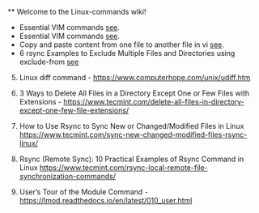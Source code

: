 ** Welcome to the Linux-commands wiki!

-  Essential VIM commands [see](http://vim.wikia.com/wiki/Moving_around).
-  Essential VIM commands [see](https://www.catswhocode.com/blog/130-essential-vim-commands).
-  Copy and paste content from one file to another file in vi [see](https://stackoverflow.com/questions/4620672/copy-and-paste-content-from-one-file-to-another-file-in-vi).
- 6 rsync Examples to Exclude Multiple Files and Directories using exclude-from [see](https://www.thegeekstuff.com/2011/01/rsync-exclude-files-and-folders/?utm_source=feedburner)

5. Linux diff command - https://www.computerhope.com/unix/udiff.htm

6. 3 Ways to Delete All Files in a Directory Except One or Few Files with Extensions - 
https://www.tecmint.com/delete-all-files-in-directory-except-one-few-file-extensions/

7. How to Use Rsync to Sync New or Changed/Modified Files in Linux 
https://www.tecmint.com/sync-new-changed-modified-files-rsync-linux/

8. Rsync (Remote Sync): 10 Practical Examples of Rsync Command in Linux
https://www.tecmint.com/rsync-local-remote-file-synchronization-commands/

9. User’s Tour of the Module Command - 
https://lmod.readthedocs.io/en/latest/010_user.html
